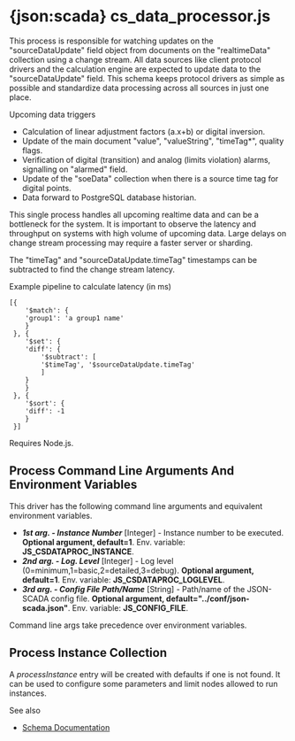 # {json:scada} cs_data_processor.js

This process is responsible for watching updates on the "sourceDataUpdate" field object from documents on the "realtimeData" collection using a change stream. All data sources like client protocol drivers and the calculation engine are expected to update data to the "sourceDataUpdate" field. This schema keeps protocol drivers as simple as possible and standardize data processing across all sources in just one place.

Upcoming data triggers

* Calculation of linear adjustment factors (a.x+b) or digital inversion.
* Update of the main document "value", "valueString", "timeTag*", quality flags.
* Verification of digital (transition) and analog (limits violation) alarms, signalling on "alarmed" field.
* Update of the "soeData" collection when there is a source time tag for digital points.
* Data forward to PostgreSQL database historian.

This single process handles all upcoming realtime data and can be a bottleneck for the system. It is important to observe the latency and throughput on systems with high volume of upcoming data. Large delays on change stream processing may require a faster server or sharding.

The "timeTag" and "sourceDataUpdate.timeTag" timestamps can be subtracted to find the change stream latency.

Example pipeline to calculate latency (in ms)

    [{
        '$match': {
        'group1': 'a group1 name'
        }
     }, {
        '$set': {
        'diff': {
            '$subtract': [
            '$timeTag', '$sourceDataUpdate.timeTag'
            ]
        }
        }
     }, {
        '$sort': {
        'diff': -1
        }
     }]


Requires Node.js.

## Process Command Line Arguments And Environment Variables

This driver has the following command line arguments and equivalent environment variables.

* _**1st arg. - Instance Number**_ [Integer] - Instance number to be executed. **Optional argument, default=1**. Env. variable: **JS_CSDATAPROC_INSTANCE**.
* _**2nd arg. - Log. Level**_ [Integer] - Log level (0=minimum,1=basic,2=detailed,3=debug). **Optional argument, default=1**. Env. variable: **JS_CSDATAPROC_LOGLEVEL**.
* _**3rd arg. - Config File Path/Name**_ [String] - Path/name of the JSON-SCADA config file. **Optional argument, default="../conf/json-scada.json"**. Env. variable: **JS_CONFIG_FILE**.

Command line args take precedence over environment variables.

## Process Instance Collection

A _processInstance_ entry will be created with defaults if one is not found. It can be used to configure some parameters and limit nodes allowed to run instances.

See also 

* [Schema Documentation](../../docs/schema.md) 
